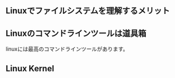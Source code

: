 








## Linuxでファイルシステムを理解するメリット


## Linuxのコマンドラインツールは道具箱

linuxには最高のコマンドラインツールがあります。








## Linux Kernel 






